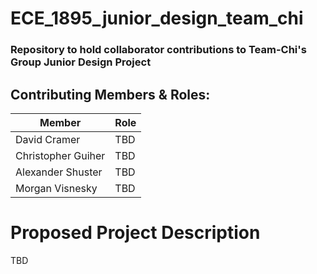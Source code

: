# ECE_1895_junior_design_team_chi
### Repository to hold collaborator contributions to Team-Chi's Group Junior Design Project

## Contributing Members & Roles:

| Member      | Role        |
| ----------- | ----------- |
| David Cramer       | TBD  |
| Christopher Guiher | TBD  |
| Alexander Shuster  | TBD  |
| Morgan Visnesky    | TBD  |

# Proposed Project Description
TBD
